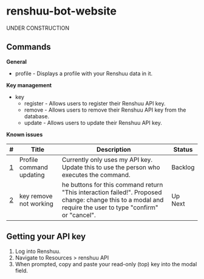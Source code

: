 # renshuu-bot-website

UNDER CONSTRUCTION

## Commands

**General**

- profile - Displays a profile with your Renshuu data in it.

**Key management**

- key
  - register - Allows users to register their Renshuu API key.
  - remove - Allows users to remove their Renshuu API key from the database.
  - update - Allows users to update their Renshuu API key.

**Known issues**

| # | Title | Description | Status |
| --- | --- | --- | --- |
| [1](https://github.com/Screemm/Renshuu/issues/1) | Profile command updating | Currently only uses my API key. Update this to use the person who executes the command. | Backlog |
| [2](https://github.com/Screemm/Renshuu/issues/2) | key remove not working | he buttons for this command return "This interaction failed!". Proposed change: change this to a modal and require the user to type "confirm" or "cancel". | Up Next |

## Getting your API key

1. Log into Renshuu.
2. Navigate to Resources > renshuu API
3. When prompted, copy and paste your read-only (top) key into the modal field.
